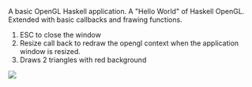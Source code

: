 A basic OpenGL Haskell application. A "Hello World" of Haskell OpenGL.  
Extended with basic callbacks and frawing functions. 
1) ESC to close the window
2) Resize call back to redraw the opengl context when the application window is resized.
3) Draws 2 triangles with red background

![](https://raw.github.com/madjestic/Haskell-OpenGL-Tutorial/master/tutorial02/tutorial02.png)
